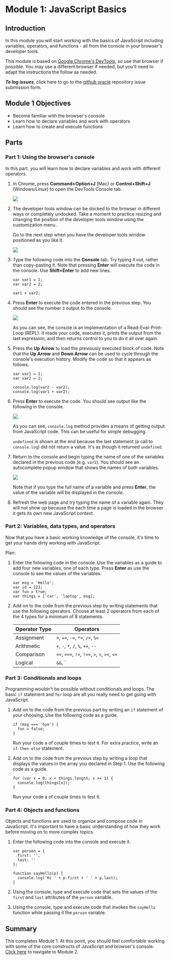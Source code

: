 # Module 1: JavaScript Basics

## Introduction

In this module you will start working with the basics of JavaScript including variables, operators, and functions - all from the console in your browser's developer tools. 

This module is based on [Google Chrome's DevTools](https://developers.google.com/web/tools/chrome-devtools/), so use that browser if possible. You may use a different browser if needed, but you'll need to adapt the instructions the follow as needed.

***To log issues***, click here to go to the [github oracle](https://github.com/oracle/learning-library/issues/new) repository issue submission form.

## Module 1 Objectives

- Become familiar with the browser's console
- Learn how to declare variables and work with operators
- Learn how to create and execute functions

## Parts

### **Part 1:** Using the browser's console

In this part, you will learn how to declare variables and work with different operators.

1.  In Chrome, press **Command+Option+J** (Mac) or **Control+Shift+J** (Windows/Linux) to open the DevTools Console tab.

    ![](images/1/open-console.png)

2.  The developer tools window can be docked to the browser in different ways or completely undocked. Take a moment to practice resizing and changing the position of the developer tools window using the customization menu. 

    Go to the next step when you have the developer tools window positioned as you like it.

    ![](images/1/devtools-dock-side.png)

3.  Type the following code into the **Console** tab. Try typing it out, rather than copy-pasting it. Note that pressing **Enter** will execute the code in the console. Use **Shift+Enter** to add new lines. 

    ```
    var var1 = 1;
    var var2 = 2;

    var1 + var2;
    ```

4.  Press **Enter** to execute the code entered in the previous step. You should see the number `3` output to the console.

    ![](images/1/repl-output.png)

    As you can see, the console is an implementation of a Read-Eval-Print-Loop (REPL). It reads your code, executes it, prints the output from the last expression, and then returns control to you to do it all over again.

5.  Press the **Up Arrow** to load the previously executed block of code. Note that the **Up Arrow** and **Down Arrow** can be used to cycle through the console's execution history. Modify the code so that it appears as follows.

    ```
    var var1 = 1;
    var var2 = 2;

    console.log(var2 - var2);
    console.log(var1 + var2);
    ```

6.  Press **Enter** to execute the code. You should see output like the following in the console.

    ![](images/1/console-log-output.png)

    As you can see, `console.log` method provides a means of getting output from JavaScript code. This can be useful for simple debugging.

    `undefined` is shown at the end because the last statement (a call to `console.log`) did not return a value. It's as though it returned `undefined`.

7.  Return to the console and begin typing the name of one of the variables declared in the previous code (e.g. `var1`). You should see an autocomplete popup window that shows the names of both variables.

    ![](images/1/auto-complete.png)

    Note that if you type the full name of a variable and press **Enter**, the value of the variable will be displayed in the console.

8.  Refresh the web page and try typing the name of a variable again. They will not show up because the each time a page is loaded in the browser it gets its own new JavaScript context. 

### **Part 2:** Variables, data types, and operators

Now that you have a basic working knowledge of the console, it's time to get your hands dirty working with JavaScript.

Plan: 

1.  Enter the following code in the console. Use the variables as a guide to add four new variables, one of each type. Press **Enter** as use the console to see the values of the variables.

    ```
    var msg = 'Hello';
    var id = 123;
    var fun = true;
    var things = ['car', 'laptop', msg];
    ```

2.  Add on to the code from the previous step by writing statements that use the following operators. Choose at least 2 operators from each of the 4 types for a minimum of 8 statements.

    | Operator Type | Operators |
    | --- | --- |
    | Assignment | `=`, `+=`, `-=`, `*=`, `/=`, `%=` |
    | Arithmetic | `+`, `-`, `*`, `/`, `%`, `++`, `--` |
    | Comparison | `==`, `===`, `!=`, `!==`, `>`, `<`, `>=`, `<=` |
    | Logical | `&&`, `||`, `!` |

### **Part 3:** Conditionals and loops

Programming wouldn't be possible without conditionals and loops. The basic `if` statement and `for` loop are all you really need to get going with JavaScript.

1.  Add on to the code from the previous part by writing an `if` statement of your choosing. Use the following code as a guide.

    ```
    if (msg === 'bye') {
      fun = false;
    }
    ```

    Run your code a of couple times to test it. For extra practice, write an `if-then-else` statement.

2.  Add on to the code from the previous step by writing a loop that displays the values in the array you declared in Step 1. Use the following code as a guide.

    ```
    for (var x = 0; x < things.length; x += 1) {
      console.log(things[x]);
    }
    ```

    Run your code a of couple times to test it.

### **Part 4:** Objects and functions

Objects and functions are used to organize and compose code in JavaScript. It's important to have a basic understanding of how they work before moving on to more complex topics.

1.  Enter the following code into the console and execute it.

    ```
    var person = {
      first: '',
      last: ''
    };

    function sayHello(p) {
      console.log('Hi ' + p.first + ' ' + p.last);
    }
    ```

2.  Using the console, type and execute code that sets the values of the `first` and `last` attributes of the `person` variable.

3.  Using the console, type and execute code that invokes the `sayHello` function while passing it the `person` variable.

## Summary

This completes Module 1. At this point, you should feel comfortable working with some of the core constructs of JavaScript and browser's console. [Click here](2-create-an-app-from-a-spreadsheet.md) to navigate to Module 2.